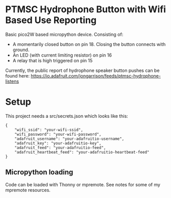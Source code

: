 # PTMSC Hydrophone Button with Wifi Based Use Reporting

Basic pico2W based micropython device. Consisting of:

 * A momentarily closed button on pin 18. Closing the button connects with ground.
 * An LED (with current limiting resistor) on pin 16
 * A relay that is high triggered on pin 15

Currently, the public report of hydrophone speaker button pushes can be found here:
https://io.adafruit.com/jongarrison/feeds/ptmsc-hydrophone-listens

# Setup

This project needs a src/secrets.json which looks like this:

    {
        "wifi_ssid": "your-wifi-ssid",
        "wifi_password": "your-wifi-password",
        "adafruit_username": "your-adafruitio-username",
        "adafruit_key": "your-adafruitio-key",
        "adafruit_feed": "your-adafruitio-feed",
        "adafruit_heartbeat_feed": "your-adafruitio-heartbeat-feed"
    }

## Micropython loading

Code can be loaded with Thonny or mpremote. See notes for some of my mpremote resources.

